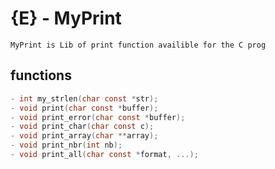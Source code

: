 # {E} - MyPrint
    MyPrint is Lib of print function availible for the C prog

## functions

```c
- int my_strlen(char const *str);
- void print(char const *buffer);
- void print_error(char const *buffer);
- void print_char(char const c);
- void print_array(char **array);
- void print_nbr(int nb);
- void print_all(char const *format, ...);
```
